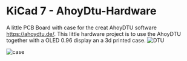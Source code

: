 # KiCad 7 - AhoyDtu-Hardware 
A little PCB Board with case for the creat AhoyDTU software https://ahoydtu.de/.
This little hardware project is to use the AhoyDTU together with a OLED 0.96 display an a 3d printed case.
![DTU](https://github.com/pschneider67/AhoyDtu-Hardware/assets/11297174/e81ad7f6-c63f-4f51-b906-0b648ce4b9e1)

![case](https://github.com/pschneider67/AhoyDtu-Hardware/assets/11297174/30394619-3cb3-4ee9-b46c-bf0a8b92d0cc)
